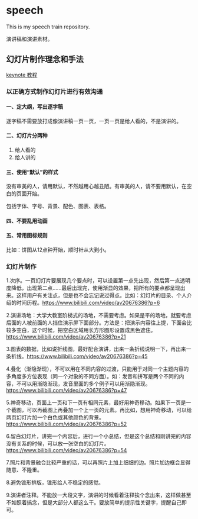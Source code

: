 # speech
This is my speech train repository.

演讲稿和演讲素材。



## 幻灯片制作理念和手法

[keynote 教程](https://www.bilibili.com/video/av20676386)

### 以正确方式制作幻灯片进行有效沟通

#### 一、定大纲，写出逐字稿

逐字稿不需要放打成像演讲稿一页一页，一页一页是给人看的，不是演讲的。

#### 二、幻灯片分两种

1. 给人看的
2. 给人讲的

#### 三、使用“默认”的样式

没有审美的人，请用默认，不然越用心越丑陋。有审美的人，请不要用默认，在空白的页面开始。

包括字体、字号、背景、配色、图表、表格。

#### 四、不要乱用动画

#### 五、常用图标规则

比如：饼图从12点钟开始，顺时针从大到小。



### 幻灯片制作

1.次序。一页幻灯片要展现几个要点时，可以设置第一点先出现，然后第一点透明度降低，出现第二点......最后出现完，使用渐显的效果，把所有的要点都呈现出来。这样用户有关注点，但是也不会忘记说过得点。比如：幻灯片的目录、个人介绍的时间历程。https://www.bilibili.com/video/av20676386?p=6

2.演讲场地：大学大教室阶梯式的场地，不需要考虑。如果是平的场地，就要考虑后面的人被前面的人挡住演示屏下面部分。方法是：把演示内容往上提，下面会比较多空白，这个时候，把空白区域用长方形图形设置成黑色遮住。https://www.bilibili.com/video/av20676386?p=21

3.图表的数据，比如说折线图，最好配合演讲，出来一条折线说明一下，再出来一条折线。https://www.bilibili.com/video/av20676386?p=45

4.叠化（渐隐渐现），不可以用在不同内容的过渡，只能用于对同一个主题内容的多角度多方位表现（同一个对象的不同方面）。如：发音和拼写是两个不同的内容，不可以用渐隐渐现，发音里面的多个例子可以用渐隐渐现。https://www.bilibili.com/video/av20676386?p=47

5.神奇移动，页面上一页和下一页有相同元素，最好用神奇移动。如果下一页是一个截图，可以再截图上再叠加一个上一页的元素。再比如，想用神奇移动，可以给两页幻灯片加一个白色或其他颜色的背景。https://www.bilibili.com/video/av20676386?p=52

6.留白幻灯片，讲完一个内容后，进行一个小总结，但是这个总结和刚讲完的内容没有关系的时候，可以放一张空白的幻灯片。https://www.bilibili.com/video/av20676386?p=54

7.照片和背景融合比较严重的话，可以再照片上加上细细的边。照片加边框会显得随意、不隆重。

8.避免锥形排版，锥形给人不稳定的感觉。

9.演讲者注释。不能放一大段文字，演讲的时候看着注释挨个念出来，这样做甚至不如照着搞念，但是大部分人都这么干。要放简单的提示性关键字，提醒自己即可。